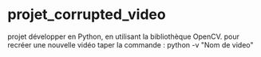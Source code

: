 # projet_corrupted_video
projet développer en Python, en utilisant la bibliothèque OpenCV.
pour recréer une nouvelle vidéo taper la commande : python -v "Nom de video"
